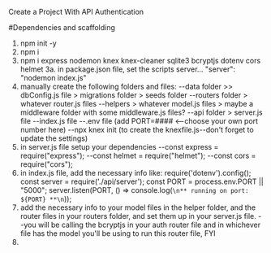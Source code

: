 Create a Project With API Authentication

#Dependencies and scaffolding
1. npm init -y
2. npm i
3. npm i express nodemon knex knex-cleaner sqlite3 bcryptjs dotenv cors helmet
    3a. in package.json file, set the scripts server...
        "server": "nodemon index.js"
4. manually create the following folders and files:
    --data folder >> dbConfig.js file > migrations folder > seeds folder
    --routers folder > whatever router.js files
    --helpers > whatever model.js files > maybe a middleware folder with some middleware.js files?
    --api folder > server.js file
    --index.js file
    --.env file (add PORT=#### <--choose your own port number here)
    --npx knex init (to create the knexfile.js--don't forget to update the settings)
5. in server.js file setup your dependencies
    --const express = require("express");
    --const helmet = require("helmet");
    --const cors = require("cors");
6. in index.js file, add the necessary info like:
    require('dotenv').config(); 
    const server = require('./api/server');
    const PORT = process.env.PORT || "5000";
    server.listen(PORT, () => console.log(`\n** running on port: ${PORT} **\n`));
7. add the necessary info to your model files in the helper folder, and the router files in your routers folder, and set them up in your server.js file.
    --you will be calling the bcryptjs in your auth router file and in whichever file has the model you'll be using to run this router file, FYI
8. 


